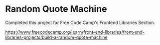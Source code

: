 # Random Quote Machine

Completed this project for Free Code Camp's Frontend Libraries Section.

https://www.freecodecamp.org/learn/front-end-libraries/front-end-libraries-projects/build-a-random-quote-machine
